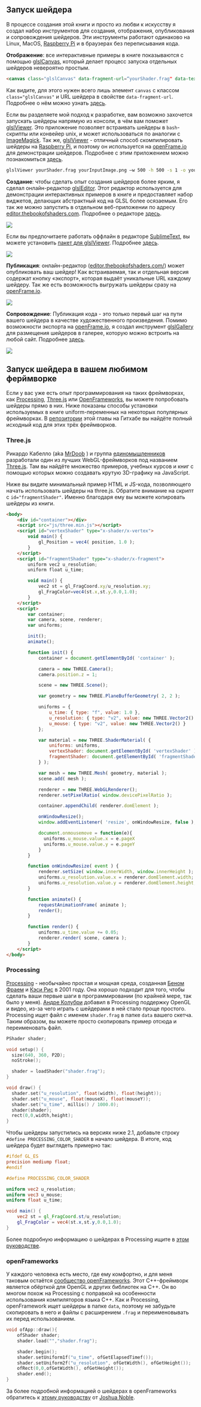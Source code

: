 ## Запуск шейдера

В процессе создания этой книги и просто из любви к искусству я создал набор инструментов для создания, отображения, опубликования и сопровождения шейдеров. Эти инструменты работают одинаково на Linux, MacOS, [Raspberry Pi](https://www.raspberrypi.org/) и в браузерах без переписывания кода.

**Отображение**: все интерактивные примеры в книге показываются с помощью [glslCanvas](https://github.com/patriciogonzalezvivo/glslCanvas), который делает процесс запуска отдельных шейдеров невероятно простым.

```html
<canvas class="glslCanvas" data-fragment-url=“yourShader.frag" data-textures=“yourInputImage.png” width="500" height="500"></canvas>
```

Как видите, для этого нужен всего лишь элемент `canvas` с классом `class="glslCanvas"` и URL шейдера в свойстве `data-fragment-url`. Подробнее о нём можно узнать [здесь](https://github.com/patriciogonzalezvivo/glslCanvas).

Если вы разделяете мой подход к разработке, вам возможно захочется запускать шейдеры напрямую из консоли, в чём вам поможет [glslViewer](https://github.com/patriciogonzalezvivo/glslViewer). Это приложение позволяет встраивать шейдеры в `bash`-скрипты или конвейер unix, и может использоваться по аналогии с [ImageMagick](http://www.imagemagick.org/script/index.php). Так же, [glslViewer](https://github.com/patriciogonzalezvivo/glslViewer) - отличный способ скомпилировать шейдеры на [Raspberry Pi](https://www.raspberrypi.org/), и поэтому он используется на [openFrame.io](http://openframe.io/) для демонстрации шейдеров. Подробнее с этим приложением можно познакомиться [здесь](https://github.com/patriciogonzalezvivo/glslViewer).

```bash
glslViewer yourShader.frag yourInputImage.png —w 500 -h 500 -s 1 -o yourOutputImage.png
```

**Создание**: чтобы сделать опыт создания шейдеров более ярким, я сделал онлайн-редактор [glslEditor](https://github.com/patriciogonzalezvivo/glslEditor). Этот редактор используется для демонстрации интерактивных примеров в книге и предоставляет набор виджетов, делающих абстрактный код на GLSL более осязаемым. Его так же можно запустить в отдельном веб-приложении по адресу [editor.thebookofshaders.com](http://editor.thebookofshaders.com/). Подробнее о редакторе [здесь](https://github.com/patriciogonzalezvivo/glslEditor).

![](glslEditor-01.gif)

Если вы предпочитаете работать оффлайн в редакторе [SublimeText](https://www.sublimetext.com/), вы можете установить [пакет для glslViewer](https://packagecontrol.io/packages/glslViewer). Подробнее [здесь](https://github.com/patriciogonzalezvivo/sublime-glslViewer).

![](glslViewer.gif)

**Публикация**: онлайн-редактор ([editor.thebookofshaders.com/](http://editor.thebookofshaders.com/)) может опубликовать ваш шейдер! Как встраиваемая, так и отдельная версия содержат кнопку «экспорт», которая выдаёт уникальные URL каждому шейдеру. Так же есть возможность выгружать шейдеры сразу на [openFrame.io](http://openframe.io/).

![](glslEditor-00.gif)

**Сопровождение**: Публикация кода - это только первый шаг на пути вашего шейдера в качестве художественного произведения. Помимо возможности экспорта на [openFrame.io](http://openframe.io/), я создал инструмент [glslGallery](https://github.com/patriciogonzalezvivo/glslGallery) для размещения шейдеров в галерее, которую можно встроить на любой сайт. Подробнее [здесь](https://github.com/patriciogonzalezvivo/glslGallery).

![](glslGallery.gif)

## Запуск шейдера в вашем любимом ферймворке

Если у вас уже есть опыт программирования на таких фреймворках, как [Processing](https://processing.org/), [Three.js](http://threejs.org/) или [OpenFrameworks](http://openframeworks.cc/), вы можете попробовать шейдеры прямо в них. Ниже показаны способы установки используемых в книге uniform-переменных на некоторых популярных фреймворках. В [репозитории](https://github.com/patriciogonzalezvivo/thebookofshaders/tree/master/04) этой главы на Гитхабе вы найдёте полный исходный код для этих трёх фреймворков.

### **Three.js**

Рикардо Кабелло (aka [MrDoob](https://twitter.com/mrdoob) ) и группа [единомышленников](https://github.com/mrdoob/three.js/graphs/contributors) разработали один из лучших WebGL-фреймворков под названием [Three.js](http://threejs.org/). Там вы найдёте множество примеров, учебных курсов и книг с помощью которых можно создавать крутую 3D-графику на JavaScript.

Ниже вы видите минимальный пример HTML и JS-кода, позволяющего начать использовать шейдеры на three.js. Обратите внимание на скрипт с `id="fragmentShader"`. Именно благодаря ему вы можете копировать шейдеры из книги.

```html
<body>
    <div id="container"></div>
    <script src="js/three.min.js"></script>
    <script id="vertexShader" type="x-shader/x-vertex">
        void main() {
            gl_Position = vec4( position, 1.0 );
        }
    </script>
    <script id="fragmentShader" type="x-shader/x-fragment">
        uniform vec2 u_resolution;
        uniform float u_time;

        void main() {
            vec2 st = gl_FragCoord.xy/u_resolution.xy;
            gl_FragColor=vec4(st.x,st.y,0.0,1.0);
        }
    </script>
    <script>
        var container;
        var camera, scene, renderer;
        var uniforms;

        init();
        animate();

        function init() {
            container = document.getElementById( 'container' );

            camera = new THREE.Camera();
            camera.position.z = 1;

            scene = new THREE.Scene();

            var geometry = new THREE.PlaneBufferGeometry( 2, 2 );

            uniforms = {
                u_time: { type: "f", value: 1.0 },
                u_resolution: { type: "v2", value: new THREE.Vector2() },
                u_mouse: { type: "v2", value: new THREE.Vector2() }
            };

            var material = new THREE.ShaderMaterial( {
                uniforms: uniforms,
                vertexShader: document.getElementById( 'vertexShader' ).textContent,
                fragmentShader: document.getElementById( 'fragmentShader' ).textContent
            } );

            var mesh = new THREE.Mesh( geometry, material );
            scene.add( mesh );

            renderer = new THREE.WebGLRenderer();
            renderer.setPixelRatio( window.devicePixelRatio );

            container.appendChild( renderer.domElement );

            onWindowResize();
            window.addEventListener( 'resize', onWindowResize, false );

            document.onmousemove = function(e){
              uniforms.u_mouse.value.x = e.pageX
              uniforms.u_mouse.value.y = e.pageY
            }
        }

        function onWindowResize( event ) {
            renderer.setSize( window.innerWidth, window.innerHeight );
            uniforms.u_resolution.value.x = renderer.domElement.width;
            uniforms.u_resolution.value.y = renderer.domElement.height;
        }

        function animate() {
            requestAnimationFrame( animate );
            render();
        }

        function render() {
            uniforms.u_time.value += 0.05;
            renderer.render( scene, camera );
        }
    </script>
</body>
```

### **Processing**

[Processing](https://processing.org/) - необычайно простая и мощная среда, созданная [Беном Фраем](http://benfry.com/) и [Кэси Рис](http://reas.com/) в 2001 году. Она хорошо подходит для того, чтобы сделать ваши первые шаги в программировании (по крайней мере, так было у меня). [Андре Колубри](https://codeanticode.wordpress.com/) добавил в Processing поддержку OpenGL и видео, из-за чего играть с шейдерами в ней стало проще простого. Processing ищет файл с именем `shader.frag` в папке `data` вашего скетча. Таким образом, вы можете просто скопировать пример отсюда и переименовать файл.

```cpp
PShader shader;

void setup() {
  size(640, 360, P2D);
  noStroke();

  shader = loadShader("shader.frag");
}

void draw() {
  shader.set("u_resolution", float(width), float(height));
  shader.set("u_mouse", float(mouseX), float(mouseY));
  shader.set("u_time", millis() / 1000.0);
  shader(shader);
  rect(0,0,width,height);
}
```

Чтобы шейдеры запустились на версиях ниже 2.1, добавьте строку `#define PROCESSING_COLOR_SHADER` в начало шейдера. В итоге, код шейдера будет выглядеть примерно так:

```glsl
#ifdef GL_ES
precision mediump float;
#endif

#define PROCESSING_COLOR_SHADER

uniform vec2 u_resolution;
uniform vec3 u_mouse;
uniform float u_time;

void main() {
    vec2 st = gl_FragCoord.st/u_resolution;
    gl_FragColor = vec4(st.x,st.y,0.0,1.0);
}
```

Более подробную информацию о шейдерах в Processing ищите в [этом руководстве](https://processing.org/tutorials/pshader/).

### **openFrameworks**

У каждого человека есть место, где ему комфортно, и для меня таковым остаётся [сообщество openFrameworks](http://openframeworks.cc/). Этот C++-фреймворк является обёрткой для OpenGL и других библиотек на C++. Он во многом похож на Processing с поправкой на особенности использования компиляторов языка C++. Как и Processing, openFramework ищет шейдеры в папке `data`, поэтому не забудьте скопировать в него и файлы с расширением `.frag` и переименовывать их перед использованием.

```cpp
void ofApp::draw(){
    ofShader shader;
    shader.load("","shader.frag");

    shader.begin();
    shader.setUniform1f("u_time", ofGetElapsedTimef());
    shader.setUniform2f("u_resolution", ofGetWidth(), ofGetHeight());
    ofRect(0,0,ofGetWidth(), ofGetHeight());
    shader.end();
}
```

За более подробной информацией о шейдерах в openFrameworks обратитесь к [этому руководству](http://openframeworks.cc/ofBook/chapters/shaders.html) от [Joshua Noble](http://thefactoryfactory.com/).
